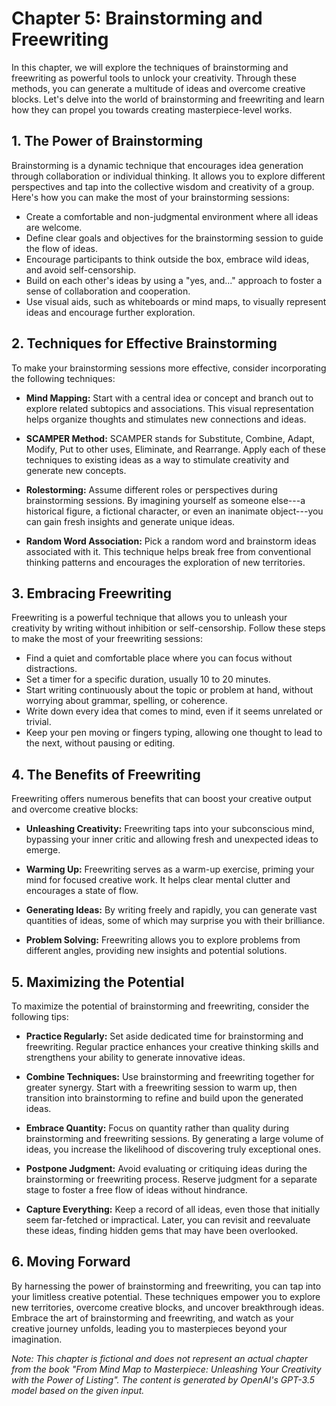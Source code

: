 Chapter 5: Brainstorming and Freewriting
========================================

In this chapter, we will explore the techniques of brainstorming and freewriting as powerful tools to unlock your creativity. Through these methods, you can generate a multitude of ideas and overcome creative blocks. Let's delve into the world of brainstorming and freewriting and learn how they can propel you towards creating masterpiece-level works.

**1. The Power of Brainstorming**
---------------------------------

Brainstorming is a dynamic technique that encourages idea generation through collaboration or individual thinking. It allows you to explore different perspectives and tap into the collective wisdom and creativity of a group. Here's how you can make the most of your brainstorming sessions:

* Create a comfortable and non-judgmental environment where all ideas are welcome.
* Define clear goals and objectives for the brainstorming session to guide the flow of ideas.
* Encourage participants to think outside the box, embrace wild ideas, and avoid self-censorship.
* Build on each other's ideas by using a "yes, and..." approach to foster a sense of collaboration and cooperation.
* Use visual aids, such as whiteboards or mind maps, to visually represent ideas and encourage further exploration.

**2. Techniques for Effective Brainstorming**
---------------------------------------------

To make your brainstorming sessions more effective, consider incorporating the following techniques:

* **Mind Mapping:** Start with a central idea or concept and branch out to explore related subtopics and associations. This visual representation helps organize thoughts and stimulates new connections and ideas.

* **SCAMPER Method:** SCAMPER stands for Substitute, Combine, Adapt, Modify, Put to other uses, Eliminate, and Rearrange. Apply each of these techniques to existing ideas as a way to stimulate creativity and generate new concepts.

* **Rolestorming:** Assume different roles or perspectives during brainstorming sessions. By imagining yourself as someone else---a historical figure, a fictional character, or even an inanimate object---you can gain fresh insights and generate unique ideas.

* **Random Word Association:** Pick a random word and brainstorm ideas associated with it. This technique helps break free from conventional thinking patterns and encourages the exploration of new territories.

**3. Embracing Freewriting**
----------------------------

Freewriting is a powerful technique that allows you to unleash your creativity by writing without inhibition or self-censorship. Follow these steps to make the most of your freewriting sessions:

* Find a quiet and comfortable place where you can focus without distractions.
* Set a timer for a specific duration, usually 10 to 20 minutes.
* Start writing continuously about the topic or problem at hand, without worrying about grammar, spelling, or coherence.
* Write down every idea that comes to mind, even if it seems unrelated or trivial.
* Keep your pen moving or fingers typing, allowing one thought to lead to the next, without pausing or editing.

**4. The Benefits of Freewriting**
----------------------------------

Freewriting offers numerous benefits that can boost your creative output and overcome creative blocks:

* **Unleashing Creativity:** Freewriting taps into your subconscious mind, bypassing your inner critic and allowing fresh and unexpected ideas to emerge.

* **Warming Up:** Freewriting serves as a warm-up exercise, priming your mind for focused creative work. It helps clear mental clutter and encourages a state of flow.

* **Generating Ideas:** By writing freely and rapidly, you can generate vast quantities of ideas, some of which may surprise you with their brilliance.

* **Problem Solving:** Freewriting allows you to explore problems from different angles, providing new insights and potential solutions.

**5. Maximizing the Potential**
-------------------------------

To maximize the potential of brainstorming and freewriting, consider the following tips:

* **Practice Regularly:** Set aside dedicated time for brainstorming and freewriting. Regular practice enhances your creative thinking skills and strengthens your ability to generate innovative ideas.

* **Combine Techniques:** Use brainstorming and freewriting together for greater synergy. Start with a freewriting session to warm up, then transition into brainstorming to refine and build upon the generated ideas.

* **Embrace Quantity:** Focus on quantity rather than quality during brainstorming and freewriting sessions. By generating a large volume of ideas, you increase the likelihood of discovering truly exceptional ones.

* **Postpone Judgment:** Avoid evaluating or critiquing ideas during the brainstorming or freewriting process. Reserve judgment for a separate stage to foster a free flow of ideas without hindrance.

* **Capture Everything:** Keep a record of all ideas, even those that initially seem far-fetched or impractical. Later, you can revisit and reevaluate these ideas, finding hidden gems that may have been overlooked.

**6. Moving Forward**
---------------------

By harnessing the power of brainstorming and freewriting, you can tap into your limitless creative potential. These techniques empower you to explore new territories, overcome creative blocks, and uncover breakthrough ideas. Embrace the art of brainstorming and freewriting, and watch as your creative journey unfolds, leading you to masterpieces beyond your imagination.

*Note: This chapter is fictional and does not represent an actual chapter from the book "From Mind Map to Masterpiece: Unleashing Your Creativity with the Power of Listing". The content is generated by OpenAI's GPT-3.5 model based on the given input.*
